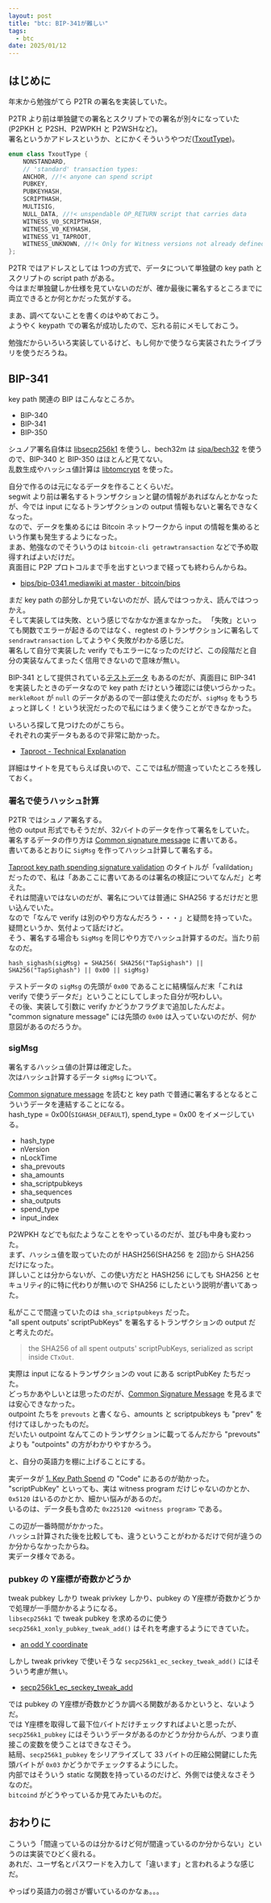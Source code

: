 ```yaml
---
layout: post
title: "btc: BIP-341が難しい"
tags:
  - btc
date: 2025/01/12
---
```


## はじめに

年末から勉強がてら P2TR の署名を実装していた。

P2TR より前は単独鍵での署名とスクリプトでの署名が別々になっていた(P2PKH と P2SH、P2WPKH と P2WSHなど)。  
署名というかアドレスというか、とにかくそういうやつだ([TxoutType](https://github.com/bitcoin/bitcoin/blob/35bf426e02210c1bbb04926f4ca2e0285fbfcd11/src/script/solver.h#L22-L35))。

```cpp
enum class TxoutType {
    NONSTANDARD,
    // 'standard' transaction types:
    ANCHOR, //!< anyone can spend script
    PUBKEY,
    PUBKEYHASH,
    SCRIPTHASH,
    MULTISIG,
    NULL_DATA, //!< unspendable OP_RETURN script that carries data
    WITNESS_V0_SCRIPTHASH,
    WITNESS_V0_KEYHASH,
    WITNESS_V1_TAPROOT,
    WITNESS_UNKNOWN, //!< Only for Witness versions not already defined above
};
```

P2TR ではアドレスとしては 1つの方式で、データについて単独鍵の key path とスクリプトの script path がある。  
今はまだ単独鍵しか仕様を見ていないのだが、確か最後に署名するところまでに両立できるとか何とかだった気がする。

まあ、調べてないことを書くのはやめておこう。  
ようやく keypath での署名が成功したので、忘れる前にメモしておこう。

勉強だからいろいろ実装しているけど、もし何かで使うなら実装されたライブラリを使うだろうね。

## BIP-341

key path 関連の BIP はこんなところか。

* BIP-340
* BIP-341
* BIP-350

シュノア署名自体は [libsecp256k1](https://github.com/bitcoin-core/secp256k1) を使うし、bech32m は [sipa/bech32](https://github.com/sipa/bech32) を使うので、BIP-340 と BIP-350 はほとんど見てない。  
乱数生成やハッシュ値計算は [libtomcrypt](https://github.com/libtom/libtomcrypt) を使った。

自分で作るのは元になるデータを作ることくらいだ。  
segwit より前は署名するトランザクションと鍵の情報があればなんとかなったが、今では input になるトランザクションの output 情報もないと署名できなくなった。  
なので、データを集めるには Bitcoin ネットワークから input の情報を集めるという作業も発生するようになった。  
まあ、勉強なのでそういうのは `bitcoin-cli getrawtransaction` などで予め取得すればよいだけだ。  
真面目に P2P プロトコルまで手を出すといつまで経っても終わらんからね。

* [bips/bip-0341.mediawiki at master · bitcoin/bips](https://github.com/bitcoin/bips/blob/master/bip-0341.mediawiki)

まだ key path の部分しか見ていないのだが、読んではつっかえ、読んではつっかえ。  
そして実装しては失敗、という感じでなかなか進まなかった。
「失敗」といっても関数でエラーが起きるのではなく、regtest のトランザクションに署名して `sendrawtransaction` してようやく失敗がわかる感じだ。  
署名して自分で実装した verify でもエラーになったのだけど、この段階だと自分の実装なんてまったく信用できないので意味が無い。

BIP-341 として提供されている[テストデータ](https://github.com/bitcoin/bips/blob/6a6ef3585f4a81390c8d2211b0b5ab8ddd794214/bip-0341/wallet-test-vectors.json) もあるのだが、真面目に BIP-341 を実装したときのデータなので key path だけという確認には使いづらかった。  
`merkleRoot` が `null` のデータがあるので一部は使えたのだが、`sigMsg` をもうちょっと詳しく！という状況だったので私にはうまく使うことができなかった。

いろいろ探して見つけたのがこちら。  
それぞれの実データもあるので非常に助かった。

* [Taproot - Technical Explanation](https://learnmeabitcoin.com/technical/upgrades/taproot/)

詳細はサイトを見てもらえば良いので、ここでは私が間違っていたところを残しておく。

### 署名で使うハッシュ計算

P2TR ではシュノア署名する。  
他の output 形式でもそうだが、32バイトのデータを作って署名をしていた。  
署名するデータの作り方は [Common signature message](https://github.com/bitcoin/bips/blob/master/bip-0341.mediawiki#common-signature-message) に書いてある。  
書いてあるとおりに `SigMsg` を作ってハッシュ計算して署名する。

[Taproot key path spending signature validation](https://github.com/bitcoin/bips/blob/master/bip-0341.mediawiki#taproot-key-path-spending-signature-validation) のタイトルが「valildation」だったので、私は「ああここに書いてあるのは署名の検証についてなんだ」と考えた。  
それは間違いではないのだが、署名については普通に SHA256 するだけだと思い込んでいた。  
なので「なんで verify は別のやり方なんだろう・・・」と疑問を持っていた。  
疑問というか、気付よって話だけど。  
そう、署名する場合も `SigMsg` を同じやり方でハッシュ計算するのだ。当たり前なのだ。

```
hash_sighash(sigMsg) = SHA256( SHA256("TapSighash") || SHA256("TapSighash") || 0x00 || sigMsg)
```

テストデータの `sigMsg` の先頭が `0x00` であることに結構悩んだ末「これは verify で使うデータだ」ということにしてしまった自分が呪わしい。  
その後、実装して引数に verify かどうかフラグまで追加したんだよ。  
"common signature message" には先頭の `0x00` は入っていないのだが、何か意図があるのだろうか。

### sigMsg

署名するハッシュ値の計算は確定した。  
次はハッシュ計算するデータ `sigMsg` について。

[Common signature message](https://github.com/bitcoin/bips/blob/master/bip-0341.mediawiki#common-signature-message) を読むと key path で普通に署名するとなるとこういうデータを連結することになる。  
hash_type = 0x00(`SIGHASH_DEFAULT`), spend_type = 0x00 をイメージしている。

* hash_type
* nVersion
* nLockTime
* sha_prevouts
* sha_amounts
* sha_scriptpubkeys
* sha_sequences
* sha_outputs
* spend_type
* input_index

P2WPKH などでも似たようなことをやっているのだが、並びも中身も変わった。  
まず、ハッシュ値を取っていたのが HASH256(SHA256 を 2回)から SHA256 だけになった。  
詳しいことは分からないが、この使い方だと HASH256 にしても SHA256 とセキュリティ的に特に代わりが無いので SHA256 にしたという説明が書いてあった。

私がここで間違っていたのは `sha_scriptpubkeys` だった。  
"all spent outputs' scriptPubKeys" を署名するトランザクションの output だと考えたのだ。

> the SHA256 of all spent outputs' scriptPubKeys, serialized as script inside `CTxOut`.

実際は input になるトランザクションの vout にある scriptPubKey たちだった。  
どっちかあやしいとは思ったのだが、[Common Signature Message](https://learnmeabitcoin.com/technical/upgrades/taproot/#common-signature-message) を見るまでは安心できなかった。  
outpoint たちを `prevouts` と書くなら、amounts と scriptpubkeys も "prev" を付けてほしかったものだ。  
だいたい outpoint なんてこのトランザクションに載ってるんだから "prevouts" よりも "outpoints" の方がわかりやすかろう。

と、自分の英語力を棚に上げることにする。

実データが [1. Key Path Spend](https://learnmeabitcoin.com/technical/upgrades/taproot/#example-1-key-path-spend) の "Code" にあるのが助かった。  
"scriptPubKey" といっても、実は witness program だけじゃないのかとか、`0x5120` はいるのかとか、細かい悩みがあるのだ。  
いるのは、データ長も含めた `0x225120 <witness program>` である。

この辺が一番時間がかかった。  
ハッシュ計算された後を比較しても、違うということがわかるだけで何が違うのか分からなかったからね。  
実データ様々である。

### pubkey の Y座標が奇数かどうか

tweak pubkey しかり tweak privkey しかり、pubkey の Y座標が奇数かどうかで処理が一手間かかるようになる。  
`libsecp256k1` で tweak pubkey を求めるのに使う `secp256k1_xonly_pubkey_tweak_add()` はそれを考慮するようにできていた。  

* [an odd Y coordinate](https://github.com/bitcoin-core/secp256k1/blob/v0.6.0/include/secp256k1_extrakeys.h#L104)

しかし tweak privkey で使いそうな `secp256k1_ec_seckey_tweak_add()` にはそういう考慮が無い。

* [secp256k1_ec_seckey_tweak_add](https://github.com/bitcoin-core/secp256k1/blob/v0.6.0/include/secp256k1.h#L738)

では pubkey の Y座標が奇数かどうか調べる関数があるかというと、ないようだ。  
では Y座標を取得して最下位バイトだけチェックすればよいと思ったが、`secp256k1_pubkey` にはそういうデータがあるのかどうか分からんが、つまり直接この変数を使うことはできなさそう。  
結局、`secp256k1_pubkey` をシリアライズして 33 バイトの圧縮公開鍵にした先頭バイトが `0x03` かどうかでチェックするようにした。  
内部ではそういう static な関数を持っているのだけど、外側では使えなさそうなのだ。  
`bitcoind` がどうやっているか見てみたいものだ。

## おわりに

こういう「間違っているのは分かるけど何が間違っているのか分からない」というのは実装でひどく疲れる。  
あれだ、ユーザ名とパスワードを入力して「違います」と言われるような感じだ。

やっぱり英語力の弱さが響いているのかなぁ。。。
